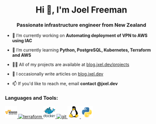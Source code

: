 <h1 align="center">Hi 👋, I'm Joel Freeman</h1>
<h3 align="center">Passionate infrastructure engineer from New Zealand</h3>

- 🔭 I’m currently working on **Automating deployment of VPN to AWS using IAC**

- 🌱 I’m currently learning **Python, PostgreSQL, Kubernetes, Terraform and AWS**

- 👨‍💻 All of my projects are available at [blog.jxel.dev/projects](https://blog.jxel.dev/projects)

- 📝 I occasionally write articles on [blog.jxel.dev](https://blog.jxel.dev)

- 📫 If you'd like to reach me, email **contact @jxel.dev**


<h3 align="left">Languages and Tools:</h3>
<p align="left"> <a href="https://aws.amazon.com" target="_blank"> <img src="https://raw.githubusercontent.com/devicons/devicon/master/icons/amazonwebservices/amazonwebservices-original-wordmark.svg" alt="aws" width="40" height="40"/> </a> <a href="https://www.terraform.io/"> <img src="https://www.datocms-assets.com/2885/1629941242-logo-terraform-main.svg" alt="terraform" width="160" height="40"/> </a> <a href="https://www.docker.com/" target="_blank"> <img src="https://raw.githubusercontent.com/devicons/devicon/master/icons/docker/docker-original-wordmark.svg" alt="docker" width="40" height="40"/> </a> <a href="https://git-scm.com/" target="_blank"> <img src="https://www.vectorlogo.zone/logos/git-scm/git-scm-icon.svg" alt="git" width="40" height="40"/> </a> <a href="https://www.linux.org/" target="_blank"> <img src="https://raw.githubusercontent.com/devicons/devicon/master/icons/linux/linux-original.svg" alt="linux" width="40" height="40"/> </a> <a href="https://www.python.org" target="_blank"> <img src="https://raw.githubusercontent.com/devicons/devicon/master/icons/python/python-original.svg" alt="python" width="40" height="40"/> </a> </p>
